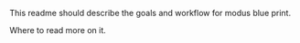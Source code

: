 This readme should describe the goals and workflow for modus blue print.

Where to read more on it.
